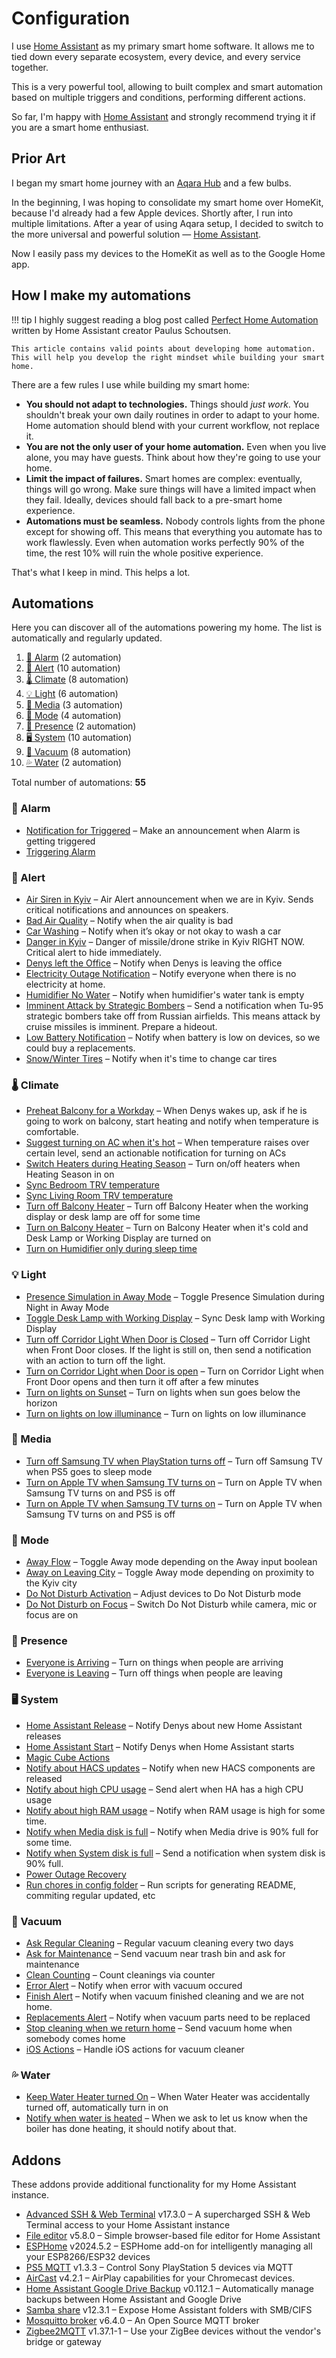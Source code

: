 # Configuration

I use [Home Assistant][ha] as my primary smart home software. It allows me to tied down every separate ecosystem, every device, and every service together.

This is a very powerful tool, allowing to built complex and smart automation based on multiple triggers and conditions, performing different actions.

So far, I'm happy with [Home Assistant][ha] and strongly recommend trying it if you are a smart home enthusiast.

## Prior Art

I began my smart home journey with an [Aqara Hub](https://www.aliexpress.com/item/32910909157.html) and a few bulbs.

In the beginning, I was hoping to consolidate my smart home over HomeKit, because I'd already had a few Apple devices. Shortly after, I run into multiple limitations. After a year of using Aqara setup, I decided to switch to the more universal and powerful solution — [Home Assistant][ha].

Now I easily pass my devices to the HomeKit as well as to the Google Home app.

## How I make my automations

<!-- prettier-ignore -->
!!! tip
    I highly suggest reading a blog post called [Perfect Home Automation](https://www.home-assistant.io/blog/2016/01/19/perfect-home-automation/) written by Home Assistant creator Paulus Schoutsen.

    This article contains valid points about developing home automation. This will help you develop the right mindset while building your smart home.

There are a few rules I use while building my smart home:

- **You should not adapt to technologies.** Things should _just work_. You shouldn't break your own daily routines in order to adapt to your home. Home automation should blend with your current workflow, not replace it.
- **You are not the only user of your home automation.** Even when you live alone, you may have guests. Think about how they're going to use your home.
- **Limit the impact of failures.** Smart homes are complex: eventually, things will go wrong. Make sure things will have a limited impact when they fail. Ideally, devices should fall back to a pre-smart home experience.
- **Automations must be seamless.** Nobody controls lights from the phone except for showing off. This means that everything you automate has to work flawlessly. Even when automation works perfectly 90% of the time, the rest 10% will ruin the whole positive experience.

That's what I keep in mind. This helps a lot.

## Automations

Here you can discover all of the automations powering my home. The list is automatically and regularly updated.

<!-- start-automations -->

1. [🚨 Alarm](#-alarm) (2 automation)
1. [🔔 Alert](#-alert) (10 automation)
1. [🌡️ Climate](#-climate) (8 automation)
1. [💡 Light](#-light) (6 automation)
1. [🎵 Media](#-media) (3 automation)
1. [🚦 Mode](#-mode) (4 automation)
1. [🔘 Presence](#-presence) (2 automation)
1. [🖥️ System](#-system) (10 automation)
1. [🧹 Vacuum](#-vacuum) (8 automation)
1. [💦 Water](#-water) (2 automation)

Total number of automations: **55**️

### 🚨 Alarm

- [Notification for Triggered](https://github.com/denysdovhan/home-assistant-config/blob/2118e3654039407ca1d6759e4037608f855d849d/automations.yaml#L75) – Make an announcement when Alarm is getting triggered
- [Triggering Alarm](https://github.com/denysdovhan/home-assistant-config/blob/2118e3654039407ca1d6759e4037608f855d849d/automations.yaml#L52)

### 🔔 Alert

- [Air Siren in Kyiv](https://github.com/denysdovhan/home-assistant-config/blob/2118e3654039407ca1d6759e4037608f855d849d/automations.yaml#L1) – Air Alert announcement when we are in Kyiv. Sends critical notifications and announces on speakers.
- [Bad Air Quality](https://github.com/denysdovhan/home-assistant-config/blob/2118e3654039407ca1d6759e4037608f855d849d/automations.yaml#L359) – Notify when the air quality is bad
- [Car Washing](https://github.com/denysdovhan/home-assistant-config/blob/2118e3654039407ca1d6759e4037608f855d849d/automations.yaml#L419) – Notify when it’s okay or not okay to wash a car
- [Danger in Kyiv](https://github.com/denysdovhan/home-assistant-config/blob/2118e3654039407ca1d6759e4037608f855d849d/automations.yaml#L2166) – Danger of missile/drone strike in Kyiv RIGHT NOW. Critical alert to hide immediately.
- [Denys left the Office](https://github.com/denysdovhan/home-assistant-config/blob/2118e3654039407ca1d6759e4037608f855d849d/automations.yaml#L2034) – Notify when Denys is leaving the office
- [Electricity Outage Notification](https://github.com/denysdovhan/home-assistant-config/blob/2118e3654039407ca1d6759e4037608f855d849d/automations.yaml#L2276) – Notify everyone when there is no electricity at home.
- [Humidifier No Water](https://github.com/denysdovhan/home-assistant-config/blob/2118e3654039407ca1d6759e4037608f855d849d/automations.yaml#L393) – Notify when humidifier's water tank is empty
- [Imminent Attack by Strategic Bombers](https://github.com/denysdovhan/home-assistant-config/blob/2118e3654039407ca1d6759e4037608f855d849d/automations.yaml#L2253) – Send a notification when Tu-95 strategic bombers take off from Russian airfields. This means attack by cruise missiles is imminent. Prepare a hideout.
- [Low Battery Notification](https://github.com/denysdovhan/home-assistant-config/blob/2118e3654039407ca1d6759e4037608f855d849d/automations.yaml#L2331) – Notify when battery is low on devices, so we could buy a replacements.
- [Snow/Winter Tires](https://github.com/denysdovhan/home-assistant-config/blob/2118e3654039407ca1d6759e4037608f855d849d/automations.yaml#L469) – Notify when it's time to change car tires

### 🌡️ Climate

- [Preheat Balcony for a Workday](https://github.com/denysdovhan/home-assistant-config/blob/2118e3654039407ca1d6759e4037608f855d849d/automations.yaml#L725) – When Denys wakes up, ask if he is going to work on balcony, start heating and notify when temperature is comfortable.
- [Suggest turning on AC when it's hot](https://github.com/denysdovhan/home-assistant-config/blob/2118e3654039407ca1d6759e4037608f855d849d/automations.yaml#LNone) – When temperature raises over certain level, send an actionable notification for turning on ACs
- [Switch Heaters during Heating Season](https://github.com/denysdovhan/home-assistant-config/blob/2118e3654039407ca1d6759e4037608f855d849d/automations.yaml#L560) – Turn on/off heaters when Heating Season in on
- [Sync Bedroom TRV temperature](https://github.com/denysdovhan/home-assistant-config/blob/2118e3654039407ca1d6759e4037608f855d849d/automations.yaml#L551)
- [Sync Living Room TRV temperature](https://github.com/denysdovhan/home-assistant-config/blob/2118e3654039407ca1d6759e4037608f855d849d/automations.yaml#L542)
- [Turn off Balcony Heater](https://github.com/denysdovhan/home-assistant-config/blob/2118e3654039407ca1d6759e4037608f855d849d/automations.yaml#L673) – Turn off Balcony Heater when the working display or desk lamp are off for some time
- [Turn on Balcony Heater](https://github.com/denysdovhan/home-assistant-config/blob/2118e3654039407ca1d6759e4037608f855d849d/automations.yaml#L633) – Turn on Balcony Heater when it's cold and Desk Lamp or Working Display are turned on
- [Turn on Humidifier only during sleep time](https://github.com/denysdovhan/home-assistant-config/blob/2118e3654039407ca1d6759e4037608f855d849d/automations.yaml#L1774)

### 💡 Light

- [Presence Simulation in Away Mode](https://github.com/denysdovhan/home-assistant-config/blob/2118e3654039407ca1d6759e4037608f855d849d/automations.yaml#L1111) – Toggle Presence Simulation during Night in Away Mode
- [Toggle Desk Lamp with Working Display](https://github.com/denysdovhan/home-assistant-config/blob/2118e3654039407ca1d6759e4037608f855d849d/automations.yaml#L1026) – Sync Desk lamp with Working Display
- [Turn off Corridor Light When Door is Closed](https://github.com/denysdovhan/home-assistant-config/blob/2118e3654039407ca1d6759e4037608f855d849d/automations.yaml#L950) – Turn off Corridor Light when Front Door closes. If the light is still on, then send a notification with an action to turn off the light.
- [Turn on Corridor Light when Door is open](https://github.com/denysdovhan/home-assistant-config/blob/2118e3654039407ca1d6759e4037608f855d849d/automations.yaml#L927) – Turn on Corridor Light when Front Door opens and then turn it off after a few minutes
- [Turn on lights on Sunset](https://github.com/denysdovhan/home-assistant-config/blob/2118e3654039407ca1d6759e4037608f855d849d/automations.yaml#L819) – Turn on lights when sun goes below the horizon
- [Turn on lights on low illuminance](https://github.com/denysdovhan/home-assistant-config/blob/2118e3654039407ca1d6759e4037608f855d849d/automations.yaml#L868) – Turn on lights on low illuminance

### 🎵 Media

- [Turn off Samsung TV when PlayStation turns off](https://github.com/denysdovhan/home-assistant-config/blob/2118e3654039407ca1d6759e4037608f855d849d/automations.yaml#L95) – Turn off Samsung TV when PS5 goes to sleep mode
- [Turn on Apple TV when Samsung TV turns on](https://github.com/denysdovhan/home-assistant-config/blob/2118e3654039407ca1d6759e4037608f855d849d/automations.yaml#L1943) – Turn on Apple TV when Samsung TV turns on and PS5 is off
- [Turn on Apple TV when Samsung TV turns on](https://github.com/denysdovhan/home-assistant-config/blob/2118e3654039407ca1d6759e4037608f855d849d/automations.yaml#L1943) – Turn on Apple TV when Samsung TV turns on and PS5 is off

### 🚦 Mode

- [Away Flow](https://github.com/denysdovhan/home-assistant-config/blob/2118e3654039407ca1d6759e4037608f855d849d/automations.yaml#L1077) – Toggle Away mode depending on the Away input boolean
- [Away on Leaving City](https://github.com/denysdovhan/home-assistant-config/blob/2118e3654039407ca1d6759e4037608f855d849d/automations.yaml#L1087) – Toggle Away mode depending on proximity to the Kyiv city
- [Do Not Disturb Activation](https://github.com/denysdovhan/home-assistant-config/blob/2118e3654039407ca1d6759e4037608f855d849d/automations.yaml#L1042) – Adjust devices to Do Not Disturb mode
- [Do Not Disturb on Focus](https://github.com/denysdovhan/home-assistant-config/blob/2118e3654039407ca1d6759e4037608f855d849d/automations.yaml#L1059) – Switch Do Not Disturb while camera, mic or focus are on

### 🔘 Presence

- [Everyone is Arriving](https://github.com/denysdovhan/home-assistant-config/blob/2118e3654039407ca1d6759e4037608f855d849d/automations.yaml#L1139) – Turn on things when people are arriving
- [Everyone is Leaving](https://github.com/denysdovhan/home-assistant-config/blob/2118e3654039407ca1d6759e4037608f855d849d/automations.yaml#L1219) – Turn off things when people are leaving

### 🖥️ System

- [Home Assistant Release](https://github.com/denysdovhan/home-assistant-config/blob/2118e3654039407ca1d6759e4037608f855d849d/automations.yaml#L244) – Notify Denys about new Home Assistant releases
- [Home Assistant Start](https://github.com/denysdovhan/home-assistant-config/blob/2118e3654039407ca1d6759e4037608f855d849d/automations.yaml#L313) – Notify Denys when Home Assistant starts
- [Magic Cube Actions](https://github.com/denysdovhan/home-assistant-config/blob/2118e3654039407ca1d6759e4037608f855d849d/automations.yaml#L122)
- [Notify about HACS updates](https://github.com/denysdovhan/home-assistant-config/blob/2118e3654039407ca1d6759e4037608f855d849d/automations.yaml#L275) – Notify when new HACS components are released
- [Notify about high CPU usage](https://github.com/denysdovhan/home-assistant-config/blob/2118e3654039407ca1d6759e4037608f855d849d/automations.yaml#L2068) – Send alert when HA has a high CPU usage
- [Notify about high RAM usage](https://github.com/denysdovhan/home-assistant-config/blob/2118e3654039407ca1d6759e4037608f855d849d/automations.yaml#L2099) – Notify when RAM usage is high for some time.
- [Notify when Media disk is full](https://github.com/denysdovhan/home-assistant-config/blob/2118e3654039407ca1d6759e4037608f855d849d/automations.yaml#L333) – Notify when Media drive is 90% full for some time.
- [Notify when System disk is full](https://github.com/denysdovhan/home-assistant-config/blob/2118e3654039407ca1d6759e4037608f855d849d/automations.yaml#L2136) – Send a notification when system disk is 90% full.
- [Power Outage Recovery](https://github.com/denysdovhan/home-assistant-config/blob/2118e3654039407ca1d6759e4037608f855d849d/automations.yaml#L1717)
- [Run chores in config folder](https://github.com/denysdovhan/home-assistant-config/blob/2118e3654039407ca1d6759e4037608f855d849d/automations.yaml#L2022) – Run scripts for generating README, commiting regular updated, etc

### 🧹 Vacuum

- [Ask Regular Cleaning](https://github.com/denysdovhan/home-assistant-config/blob/2118e3654039407ca1d6759e4037608f855d849d/automations.yaml#L1291) – Regular vacuum cleaning every two days
- [Ask for Maintenance](https://github.com/denysdovhan/home-assistant-config/blob/2118e3654039407ca1d6759e4037608f855d849d/automations.yaml#L1430) – Send vacuum near trash bin and ask for maintenance
- [Clean Counting](https://github.com/denysdovhan/home-assistant-config/blob/2118e3654039407ca1d6759e4037608f855d849d/automations.yaml#L2005) – Count cleanings via counter
- [Error Alert](https://github.com/denysdovhan/home-assistant-config/blob/2118e3654039407ca1d6759e4037608f855d849d/automations.yaml#L1402) – Notify when error with vacuum occured
- [Finish Alert](https://github.com/denysdovhan/home-assistant-config/blob/2118e3654039407ca1d6759e4037608f855d849d/automations.yaml#L1369) – Notify when vacuum finished cleaning and we are not home.
- [Replacements Alert](https://github.com/denysdovhan/home-assistant-config/blob/2118e3654039407ca1d6759e4037608f855d849d/automations.yaml#L1498) – Notify when vacuum parts need to be replaced
- [Stop cleaning when we return home](https://github.com/denysdovhan/home-assistant-config/blob/2118e3654039407ca1d6759e4037608f855d849d/automations.yaml#L1351) – Send vacuum home when somebody comes home
- [iOS Actions](https://github.com/denysdovhan/home-assistant-config/blob/2118e3654039407ca1d6759e4037608f855d849d/automations.yaml#L1578) – Handle iOS actions for vacuum cleaner

### 💦 Water

- [Keep Water Heater turned On](https://github.com/denysdovhan/home-assistant-config/blob/2118e3654039407ca1d6759e4037608f855d849d/automations.yaml#L1978) – When Water Heater was accidentally turned off, automatically turn in on
- [Notify when water is heated](https://github.com/denysdovhan/home-assistant-config/blob/2118e3654039407ca1d6759e4037608f855d849d/automations.yaml#L1649) – When we ask to let us know when the boiler has done heating, it should notify about that.
<!-- end-automations -->

## Addons

These addons provide additional functionality for my Home Assistant instance.

<!-- start-addons -->

- [Advanced SSH & Web Terminal](https://github.com/hassio-addons/addon-ssh) v17.3.0 – A supercharged SSH & Web Terminal access to your Home Assistant instance
- [File editor](https://github.com/home-assistant/addons/tree/master/configurator) v5.8.0 – Simple browser-based file editor for Home Assistant
- [ESPHome](https://esphome.io/) v2024.5.2 – ESPHome add-on for intelligently managing all your ESP8266/ESP32 devices
- [PS5 MQTT](https://github.com/FunkeyFlo/ps5-mqtt/tree/main/add-ons/ps5-mqtt) v1.3.3 – Control Sony PlayStation 5 devices via MQTT
- [AirCast](https://github.com/hassio-addons/addon-aircast) v4.2.1 – AirPlay capabilities for your Chromecast devices.
- [Home Assistant Google Drive Backup](https://github.com/sabeechen/hassio-google-drive-backup) v0.112.1 – Automatically manage backups between Home Assistant and Google Drive
- [Samba share](https://github.com/home-assistant/addons/tree/master/samba) v12.3.1 – Expose Home Assistant folders with SMB/CIFS
- [Mosquitto broker](https://github.com/home-assistant/addons/tree/master/mosquitto) v6.4.0 – An Open Source MQTT broker
- [Zigbee2MQTT](https://github.com/zigbee2mqtt/hassio-zigbee2mqtt/tree/master/zigbee2mqtt) v1.37.1-1 – Use your ZigBee devices without the vendor's bridge or gateway
<!-- end-addons -->

<!-- References -->

[ha]: https://www.home-assistant.io/
[asuswrt]: https://www.home-assistant.io/integrations/asuswrt
[mobile_app]: https://www.home-assistant.io/integrations/mobile_app/
